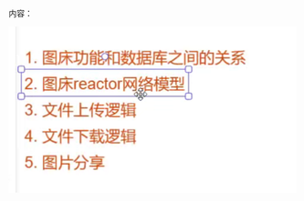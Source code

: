 内容：

![image-20241020193902549](9.2.3%E6%96%87%E4%BB%B6%E4%BC%A0%E8%BE%93%E5%92%8C%E6%8E%A5%E5%8F%A3%E8%AE%BE%E8%AE%A1.assets/image-20241020193902549.png)

